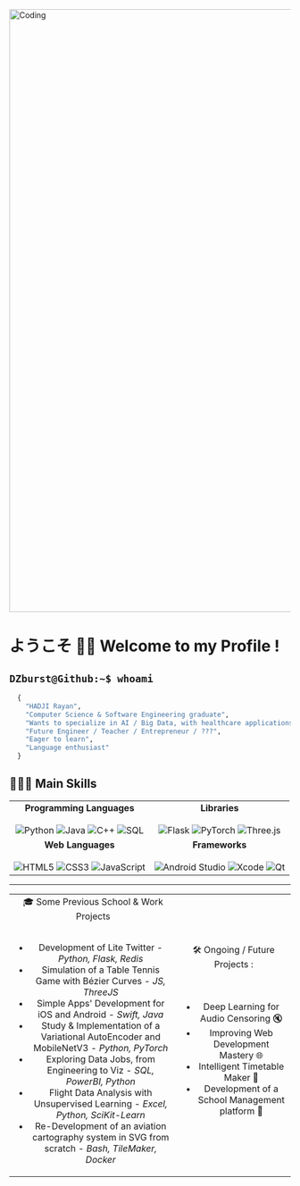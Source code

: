 <img align="center" alt="Coding" width="1080" src="https://64.media.tumblr.com/f815c83455206f1e8f7479b79a906688/tumblr_pmm0yxcBZO1wwjnmro1_1280.gif">

# ようこそ ✌🏼 Welcome to my Profile !

## ```DZburst@Github:~$ whoami```

```python
  {
    "HADJI Rayan",
    "Computer Science & Software Engineering graduate",
    "Wants to specialize in AI / Big Data, with healthcare applications notably",
    "Future Engineer / Teacher / Entrepreneur / ???",
    "Eager to learn",
    "Language enthusiast"
  }
```

## 👨🏻‍💻 Main Skills

<table align="center">
  <tr>
    <td align="center">
      <b>Programming Languages</b>
      <br><br>
      <img src="https://img.shields.io/badge/Python-3670A0?style=for-the-badge&logo=python&logoColor=ffdd54" alt="Python">
      <img src="https://img.shields.io/badge/Java-ED8B00?style=for-the-badge&logo=java&logoColor=white" alt="Java">
      <img src="https://img.shields.io/badge/C++-00599C?style=for-the-badge&logo=c%2B%2B&logoColor=white" alt="C++">
      <img src="https://img.shields.io/badge/SQL-4479A1?style=for-the-badge&logo=sql&logoColor=white" alt="SQL">
    </td>
    <td align="center">
      <b>Libraries</b>
      <br><br>
      <img src="https://img.shields.io/badge/Flask-000000?style=for-the-badge&logo=flask&logoColor=white" alt="Flask">
      <img src="https://img.shields.io/badge/PyTorch-EE4C2C?style=for-the-badge&logo=pytorch&logoColor=white" alt="PyTorch">
      <img src="https://img.shields.io/badge/Three.js-000000?style=for-the-badge&logo=three.js&logoColor=white" alt="Three.js">
    </td>
  </tr>
  <tr>
    <td align="center">
      <b>Web Languages</b>
      <br><br>
      <img src="https://img.shields.io/badge/HTML5-E34F26?style=for-the-badge&logo=html5&logoColor=white" alt="HTML5">
      <img src="https://img.shields.io/badge/CSS3-1572B6?style=for-the-badge&logo=css3&logoColor=white" alt="CSS3">
      <img src="https://img.shields.io/badge/JavaScript-F7DF1E?style=for-the-badge&logo=javascript&logoColor=black" alt="JavaScript">
    </td>
    <td align="center">
      <b>Frameworks</b>
      <br><br>
      <img src="https://img.shields.io/badge/Android%20Studio-3DDC84?style=for-the-badge&logo=android-studio&logoColor=white" alt="Android Studio">
      <img src="https://img.shields.io/badge/Xcode-007ACC?style=for-the-badge&logo=xcode&logoColor=white" alt="Xcode">
      <img src="https://img.shields.io/badge/Qt-41CD52?style=for-the-badge&logo=qt&logoColor=white" alt="Qt">
    </td>
  </tr>
</table>

--------

<table align="center">
  <tr>
    <td align = "center">
      🎓 Some Previous School & Work Projects 
      <br><br>
      <ul>
        <li>Development of Lite Twitter - <em>Python, Flask, Redis</em></li>
        <li>Simulation of a Table Tennis Game with Bézier Curves - <em>JS, ThreeJS</em></li>
        <li>Simple Apps' Development for iOS and Android - <em>Swift, Java</em></li>
        <li>Study & Implementation of a Variational AutoEncoder and MobileNetV3 - <em>Python, PyTorch</em></li>
        <li>Exploring Data Jobs, from Engineering to Viz - <em>SQL, PowerBI, Python</em></li>
        <li>Flight Data Analysis with Unsupervised Learning - <em>Excel, Python, SciKit-Learn</em></li>
        <li>Re-Development of an aviation cartography system in SVG from scratch - <em>Bash, TileMaker, Docker</em></li>
      </ul>
    </td>
    <td align = "center">
      🛠️ Ongoing / Future Projects :
      <br><br><br>
      <ul>
        <li>Deep Learning for Audio Censoring 🔇</li>
        <li>Improving Web Development Mastery 🌐</li>
        <li>Intelligent Timetable Maker 📅</li>
        <li>Development of a School Management platform 🏫</li>
      </ul>
    </td>
  </tr>
</table>

